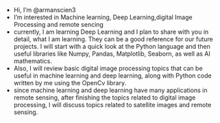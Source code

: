 -  Hi, I’m @armanscien3
-  I’m interested in Machine learning, Deep Learning,digital Image Processing and remote sencing
-  currently, I am  learning Deep Learning and I plan to share with you in detail, what I am learning. They can be a good reference for our future projects. I will start with a quick look at the Python language and then useful libraries like Numpy, Pandas, Matplotlib, Seaborn, as well as AI mathematics.
-  Also, I will review basic digital image processing topics that can be useful in machine learning and deep learning, along with Python code written by me using the OpenCv library.
-  since  machine learning and deep learning have many applications in remote sensing, after finishing the topics related to digital image processing, I will discuss topics related to satellite images and remote sensing.


